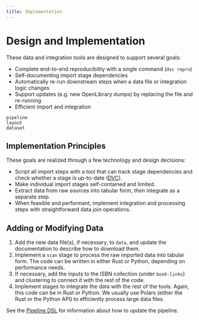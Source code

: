 ```yaml
---
title: Implementation
---
```


# Design and Implementation

These data and integration tools are designed to support several goals:

- Complete end-to-end reproducibility with a single command (`dvc repro`)
- Self-documenting import stage dependencies
- Automatically re-run downstream steps when a data file or integration logic changes
- Support updates (e.g. new OpenLibrary dumps) by replacing the file and re-running
- Efficient import and integration

```{toctree}
pipeline
layout
dataset
```

## Implementation Principles

These goals are realized through a few technology and design decisions:

- Script all import steps with a tool that can track stage dependencies and check whether a stage is up-to-date ([DVC](https://dvc.org)).
- Make individual import stages self-contained and limited.
- Extract data from raw sources into tabular form, *then* integrate as a separate step.
- When feasible and performant, implement integration and processing steps with straightforward data join operations.

## Adding or Modifying Data

1. Add the new data file(s), if necessary, to `data`, and update the
   documentation to describe how to download them.
2. Implement a `scan` stage to process the raw imported data into tabular form.
   The code can be written in either Rust or Python, depending on performance
   needs.
3. If necessary, add the inputs to the ISBN collection (under `book-links`) and clustering
   to connect it with the rest of the code.
4. Implement stages to integrate the data with the rest of the tools.  Again, this
   code can be in Rust or Python.  We usually use Polars (either the Rust or the Python
   API) to efficiently process large data files.

See the [Pipeline DSL](pipeline) for information about how to update the pipeline.
